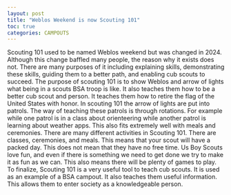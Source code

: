 ```yaml
---
layout: post
title: "Weblos Weekend is now Scouting 101"
toc: true
categories: CAMPOUTS
---
```

  Scouting 101 used to be named Weblos weekend but was changed in 2024. Although this
change baffled many people, the reason why it exists does not.
There are many purposes of it including explaining skills, demonstrating these skills,
guiding them to a better path, and enabling cub scouts to succeed.
    The purpose of scouting 101 is to show Weblos and arrow of lights what being in a
scouts BSA troop is like. It also teaches them how to be a better cub scout and person.
It teaches them how to retire the flag of the United States with honor.
    In scouting 101 the arrow of lights are put into patrols. The way of teaching these patrols
is through rotations. For example while one patrol is in a class about orienteering while another
patrol is learning about weather apps. This also fits extremely well with meals and ceremonies.
    There are many different activities in Scouting 101. There are classes, ceremonies, and meals.
This means that your scout will have a packed day. This does not mean that they have no free time.
Us Boy Scouts love fun, and even if there is something we need to get done we try to make it as fun
as we can. This also means there will be plenty of games to play.
    To finalize, Scouting 101 is a very useful tool to teach cub scouts. It is used as an example of
a BSA campout. It also teaches them useful information. This allows them to enter society as a knowledgeable person.

